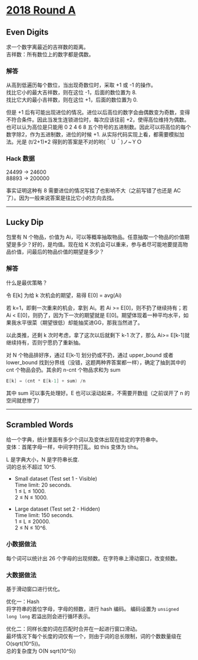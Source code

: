 # [2018 Round A](https://codingcompetitions.withgoogle.com/kickstart/round/0000000000050edf)

## Even Digits
求一个数字离最近的吉祥数的距离。  
吉祥数：所有数位上的数字都是偶数。

### 解答
从高到低遍历每个数位，当出现奇数位时，采取 +1 或 -1 的操作。  
找比它小的最大吉祥数，则在这位 -1，后面的数位置为 8.  
找比它大的最小吉祥数，则在这位 +1，后面的数位置为 0.

但是 +1 后有可能出现进位的情况。进位以后高位的数字会由偶数变为奇数，变得不符合条件。因此当发生连锁进位时，每次应该往前 +2，使得高位维持为偶数。也可以认为高位是只能用 0 2 4 6 8 五个符号的五进制数。因此可以将高位的每个数字除2，作为五进制数，进位的时候 +1. 从实际代码实现上看，都需要模拟加法。光是 (t/2+1)*2 得到的答案是不对的哟(＾Ｕ＾)ノ~ＹＯ

### Hack 数据
24499 -> 24600  
88893 -> 200000

事实证明这种有 8 需要进位的情况写挂了也影响不大（之前写错了也还是 AC 了）。因为一般来说答案是往比它小的方向去找。

***

## Lucky Dip
包里有 N 个物品，价值为 Ai，可以等概率抽取物品。任意抽取一个物品的价值期望是多少？好的，是均值。现在给 K 次机会可以重来，参与者尽可能地要提高物品价值，问最后的物品价值的期望是多少？

### 解答

什么是最优策略？

令 E[k] 为给 k 次机会的期望，易得 E[0] = avg(Ai)  

若 k=1，即剩一次重来的机会，拿到 Ai。若 Ai >= E[0]，则不扔了继续持有；若 Ai < E[0]，则扔了，因为下一次的期望就是 E[0]。期望体现着一种平均水平，如果我水平很菜（期望很低）却能抽奖进GG，那我当然进了。  

以此类推，还剩 k 次时考虑，拿了这次以后就剩下 k-1 次了，那么 Ai>= E[k-1]就继续持有，否则宁愿扔了重新抽。

对 N 个物品排好序，通过 E[k-1] 划分扔或不扔，通过 upper_bound 或者 lower_bound 找到分界线（没错，这题两种界答案都一样），确定了抽到其中的 cnt 个物品会扔。其余的 n-cnt 个物品求和为 sum
```cpp
E[k] = (cnt * E[k-1] + sum) /n
```
其中 sum 可以事先处理好。E 也可以滚动起来，不需要开数组（之前误开了 n 的空间就悲惨了）

***

## Scrambled Words
给一个字典，统计里面有多少个词以及变体出现在给定的字符串中。  
变体：首尾字母一样，中间字符打乱。如 this 变体为 tihs。

L 是字典大小，N 是字符串长度.  
词的总长不超过 10^5.

* Small dataset (Test set 1 - Visible)  
Time limit: 20 seconds.  
1 ≤ L ≤ 1000.  
2 ≤ N ≤ 1000.  

* Large dataset (Test set 2 - Hidden)  
Time limit: 150 seconds.  
1 ≤ L ≤ 20000.  
2 ≤ N ≤ 10^6.

### 小数据做法
每个词可以统计出 26 个字母的出现频数。在字符串上滑动窗口，改变频数。  

### 大数据做法
基于滑动窗口进行优化。

优化一：Hash  
将字符串的首位字母，字母的频数，进行 hash 编码。
编码设置为 `unsigned long long` 若溢出则会进行循环表示。

优化二：同样长度的词在匹配时合并在一起进行窗口滑动。  
最坏情况下每个长度的词仅有一个，则由于词的总长限制，词的个数数量级在 O(sqrt(10^5))。  
总的复杂度为 O(N sqrt(10^5))